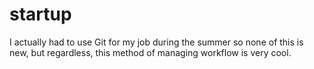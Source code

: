 # startup

I actually had to use Git for my job during the summer so none of this is new, but regardless, this method of managing workflow is very cool.